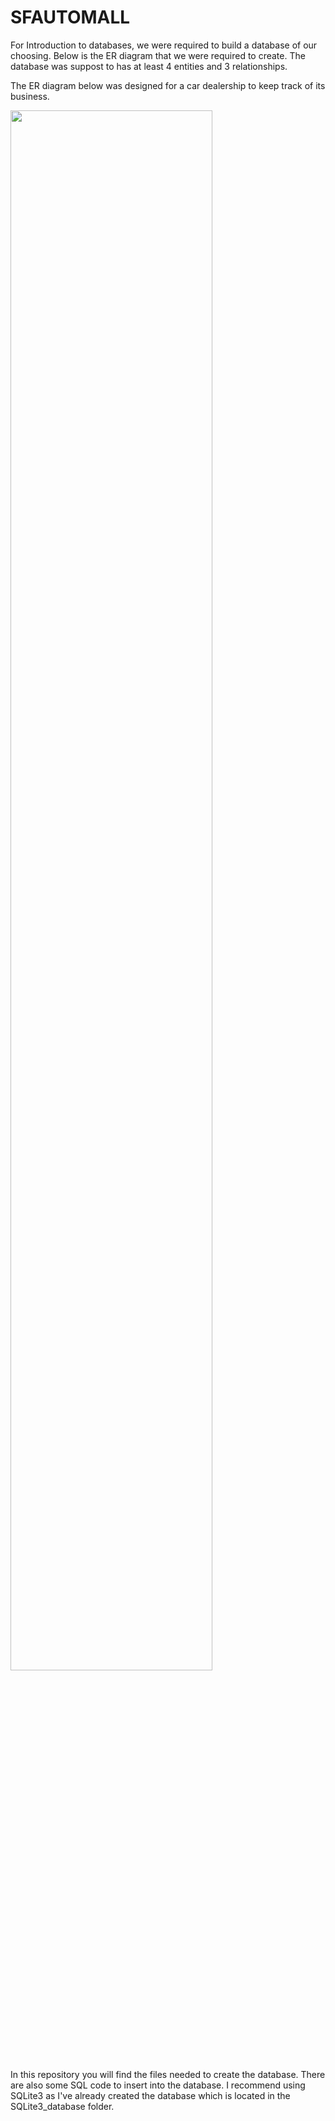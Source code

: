 # SFAUTOMALL

For Introduction to databases, we were required to build a database of our choosing. Below is the ER diagram that we were required to create. The database was suppost to has at least 4 entities and 3 relationships. 

The ER diagram below was designed for a car dealership to keep track of its business. 

<img src="https://user-images.githubusercontent.com/70411130/170798155-e7ae711e-31dc-4496-9e79-877034658a64.png" width=80% />

In this repository you will find the files needed to create the database. There are also some SQL code to insert into the database. I recommend using SQLite3 as I've already created the database which is located in the SQLite3_database folder.
